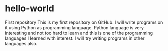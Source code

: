 # hello-world
First repository 
This is my first repository on GitHub. I will write programs on it using Python as programming language. Python language is very interesting and not too hard to learn and this is one of the programming languages I learned with interest. I will try writing programs in other languages also.

